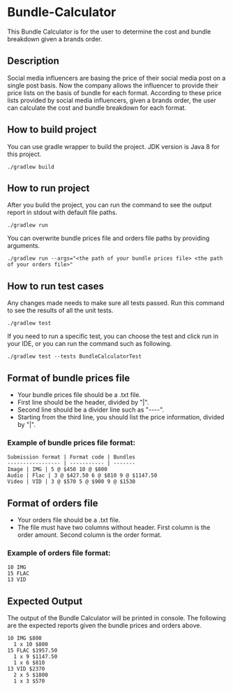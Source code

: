 # Bundle-Calculator
This Bundle Calculator is for the user to determine the cost and bundle breakdown given a brands order.

## Description
Social media influencers are basing the price of their social media post on a single post basis. Now the company allows 
the influencer to provide their price lists on the basis of bundle for each format. According to these price lists 
provided by social media influencers, given a brands order, the user can calculate the cost and bundle breakdown for 
each format.

## How to build project

You can use gradle wrapper to build the project. JDK version is Java 8 for this project.

```./gradlew build```



## How to run project
After you build the project, you can run the command to see the output report in stdout with default file paths.

```./gradlew run```

You can overwrite bundle prices file and orders file paths by providing arguments.

```./gradlew run --args="<the path of your bundle prices file> <the path of your orders file>"```

## How to run test cases

Any changes made needs to make sure all tests passed. Run this command to see the results of all the unit tests.

```./gradlew test```

If you need to run a specific test, you can choose the test and click run in your IDE, or you can run the command such as following.

```./gradlew test --tests BundleCalculatorTest```

## Format of bundle prices file
* Your bundle prices file should be a .txt file.
* First line should be the header, divided by "|".
* Second line should be a divider line such as "----".
* Starting from the third line, you should list the price information, divided by "|".

### Example of bundle prices file format:  
```
Submission format | Format code | Bundles  
----------------- | ----------- | -------  
Image | IMG | 5 @ $450 10 @ $800  
Audio | Flac | 3 @ $427.50 6 @ $810 9 @ $1147.50  
Video | VID | 3 @ $570 5 @ $900 9 @ $1530
```

## Format of orders file
* Your orders file should be a .txt file.
* The file must have two columns without header. First column is the order amount. Second column is the order format.

### Example of orders file format:
```
10 IMG  
15 FLAC  
13 VID
```


## Expected Output    
The output of the Bundle Calculator will be printed in console. The following are the expected reports given the bundle prices and orders above.  
```
10 IMG $800
  1 x 10 $800
15 FLAC $1957.50
  1 x 9 $1147.50
  1 x 6 $810
13 VID $2370
  2 x 5 $1800
  1 x 3 $570
```